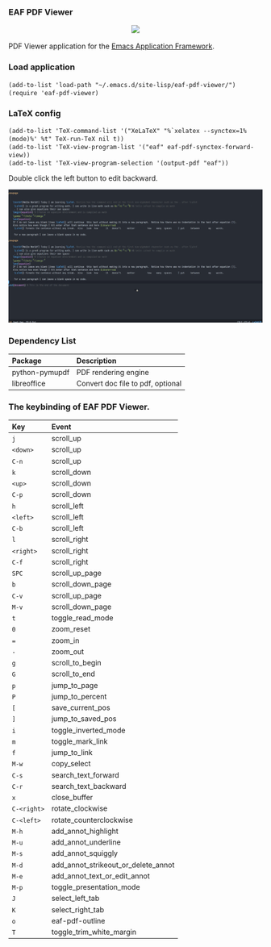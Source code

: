 ### EAF PDF Viewer

<p align="center">
  <img width="800" src="./screenshot.png">
</p>

PDF Viewer application for the [Emacs Application Framework](https://github.com/emacs-eaf/emacs-application-framework).

### Load application

```Elisp
(add-to-list 'load-path "~/.emacs.d/site-lisp/eaf-pdf-viewer/")
(require 'eaf-pdf-viewer)
```

### LaTeX config

```Elisp
(add-to-list 'TeX-command-list '("XeLaTeX" "%`xelatex --synctex=1%(mode)%' %t" TeX-run-TeX nil t))
(add-to-list 'TeX-view-program-list '("eaf" eaf-pdf-synctex-forward-view))
(add-to-list 'TeX-view-program-selection '(output-pdf "eaf"))

```

Double click the left button to edit backward.

<p align="center">
  <img width="800" src="./latex_screenshot.gif">
</p>



### Dependency List

| Package        | Description              |
| :--------      | :------                  |
| python-pymupdf | PDF rendering engine     |
| libreoffice    | Convert doc file to pdf, optional |

### The keybinding of EAF PDF Viewer.

| Key   | Event   |
| :---- | :------ |
| `j` | scroll_up |
| `<down>` | scroll_up |
| `C-n` | scroll_up |
| `k` | scroll_down |
| `<up>` | scroll_down |
| `C-p` | scroll_down |
| `h` | scroll_left |
| `<left>` | scroll_left |
| `C-b` | scroll_left |
| `l` | scroll_right |
| `<right>` | scroll_right |
| `C-f` | scroll_right |
| `SPC` | scroll_up_page |
| `b` | scroll_down_page |
| `C-v` | scroll_up_page |
| `M-v` | scroll_down_page |
| `t` | toggle_read_mode |
| `0` | zoom_reset |
| `=` | zoom_in |
| `-` | zoom_out |
| `g` | scroll_to_begin |
| `G` | scroll_to_end |
| `p` | jump_to_page |
| `P` | jump_to_percent |
| `[` | save_current_pos |
| `]` | jump_to_saved_pos |
| `i` | toggle_inverted_mode |
| `m` | toggle_mark_link |
| `f` | jump_to_link |
| `M-w` | copy_select |
| `C-s` | search_text_forward |
| `C-r` | search_text_backward |
| `x` | close_buffer |
| `C-<right>` | rotate_clockwise |
| `C-<left>` | rotate_counterclockwise |
| `M-h` | add_annot_highlight |
| `M-u` | add_annot_underline |
| `M-s` | add_annot_squiggly |
| `M-d` | add_annot_strikeout_or_delete_annot |
| `M-e` | add_annot_text_or_edit_annot |
| `M-p` | toggle_presentation_mode |
| `J` | select_left_tab |
| `K` | select_right_tab |
| `o` | eaf-pdf-outline |
| `T` | toggle_trim_white_margin |

